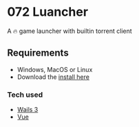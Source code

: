 # 072 Luancher
A 🔥 game launcher with builtin torrent client


## Requirements
- Windows, MacOS or Linux 
- Download the [install here](https://github.com/072-devzz-YA-YEET/derpy-launcher072/releases/)

### Tech used
- [Wails 3](https://v3alpha.wails.io/whats-new/)
- [Vue](https://vuejs.org/)
